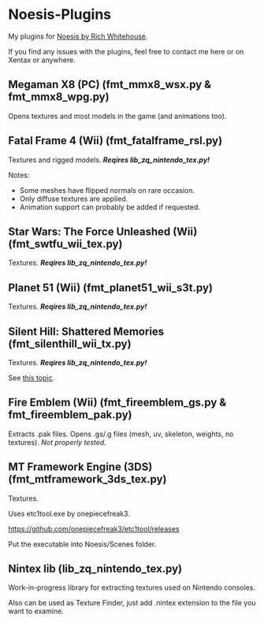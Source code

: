 # Noesis-Plugins

My plugins for [Noesis by Rich Whitehouse](http://richwhitehouse.com/index.php?content=inc_projects.php&showproject=91). 

If you find any issues with the plugins, feel free to contact me here or on Xentax or anywhere.

## Megaman X8 (PC) (fmt_mmx8_wsx.py & fmt_mmx8_wpg.py) ##
Opens textures and most models in the game (and animations too).

## Fatal Frame 4 (Wii) (fmt_fatalframe_rsl.py) ##
Textures and rigged models.
***Reqires lib_zq_nintendo_tex.py!***

Notes:

 * Some meshes have flipped normals on rare occasion.
 * Only diffuse textures are applied.
 * Animation support can probably be added if requested.

## Star Wars: The Force Unleashed (Wii) (fmt_swtfu_wii_tex.py) ##
Textures.
***Reqires lib_zq_nintendo_tex.py!***

## Planet 51 (Wii) (fmt_planet51_wii_s3t.py) ##
Textures.
***Reqires lib_zq_nintendo_tex.py!***

## Silent Hill: Shattered Memories (fmt_silenthill_wii_tx.py) ##
Textures.
***Reqires lib_zq_nintendo_tex.py!***

See [this topic](http://forum.xentax.com/viewtopic.php?f=18&t=15025).

## Fire Emblem (Wii) (fmt_fireemblem_gs.py & fmt_fireemblem_pak.py) ##
Extracts .pak files.
Opens .gs/.g files (mesh, uv, skeleton, weights, no textures). *Not properly tested.*

## MT Framework Engine (3DS) (fmt_mtframework_3ds_tex.py) ##
Textures.

Uses etc1tool.exe by onepiecefreak3.

https://github.com/onepiecefreak3/etc1tool/releases

Put the executable into Noesis/Scenes folder.

## Nintex lib (lib_zq_nintendo_tex.py) ##
Work-in-progress library for extracting textures used on Nintendo consoles.

Also can be used as Texture Finder, just add .nintex extension to the file you want to examine.

